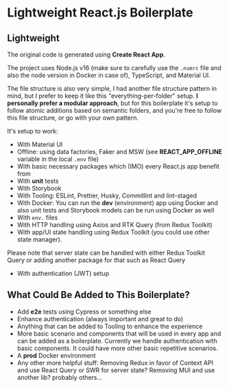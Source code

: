 # Lightweight React.js Boilerplate

## Lightweight

The original code is generated using **Create React App**.

The project uses Node.js v16 (make sure to carefully use the `.nvmrc` file and also the node version in Docker in case of), TypeScript, and Material UI.

The file structure is also very simple, I had another file structure pattern in mind, but I prefer to keep it like this "everything-per-folder" setup. **I personally prefer a modular approach**, but for this boilerplate it's setup to follow atomic additions based on semantic folders, and you're free to follow this file structure, or go with your own pattern.

It's setup to work:

- With Material UI
- Offline: using data factories, Faker and MSW (see **REACT_APP_OFFLINE** variable in the local `.env` file)
- With basic necessary packages which (IMO) every React.js app benefit from
- With **unit** tests
- With Storybook
- With Tooling: ESLint, Prettier, Husky, Commitlint and lint-staged
- With Docker: You can run the **dev** (environment) app using Docker and also unit tests and Storybook models can be run using Docker as well
- With `env.` files
- With HTTP handling using Axios and RTK Query (from Redux Toolkit)
- With app/UI state handling using Redux Toolkit (you could use other state manager).

Please note that server state can be handled with either Redux Toolkit Query or adding another package for that such as React Query

- With authentication (JWT) setup

## What Could Be Added to This Boilerplate?

- Add **e2e** tests using Cypress or something else
- Enhance authentication (always important and great to do)
- Anything that can be added to Tooling to enhance the experience
- More basic scenario and components that will be used in every app and can be added as a boilerplate. Currently we handle authentication with basic components. It could have more other basic repetitive scenarios.
- A **prod** Docker environment
- Any other more helpful stuff: Removing Redux in favor of Context API and use React Query or SWR for server state? Removing MUI and use another lib? probably others...
